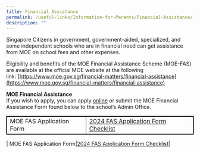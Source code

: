 ```yaml
---
title: Financial Assistance
permalink: /useful-links/Information-for-Parents/Financial-Assistance/
description: ""
---
```

Singapore Citizens in government, government-aided, specialized, and some independent schools who are in financial need can get assistance from MOE on school fees and other expenses.&nbsp;

  

Eligibility and benefits of the MOE Financial Assistance Scheme (MOE-FAS) are available at the official MOE website at the following link:&nbsp;[https://www.moe.gov.sg/financial-matters/financial-assistance](https://www.moe.gov.sg/financial-matters/financial-assistance)

  

**MOE Financial Assistance**
<br>If you wish to apply, you can apply&nbsp;[online](https://form.gov.sg/64e2f8f73f582600139f54ac)&nbsp;or submit&nbsp;the MOE Financial Assistance Form&nbsp;found below to the school’s Admin Office.


<style>
table, th, td {border:1px solid black;}
</style>


<table style="width:100%">
  <tbody><tr>
    <td>MOE FAS Application Form</td>
    <td> <a href="/files/Information%20for%20Parents/2024%20fas%20application%20form.pdf)"> 2024 FAS Application Form Checklist</a></td>
  </tr>
</tbody></table>




| MOE FAS Application Form|[2024 FAS Application Form Checklist](/files/Information%20for%20Parents/2024%20moe%20fas%20application%20form.pdf)|
